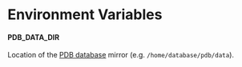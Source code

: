 # Environment Variables

#### PDB_DATA_DIR

Location of the [PDB database](ftp://ftp.wwpdb.org/pub/pdb/data) mirror (e.g. `/home/database/pdb/data`).
